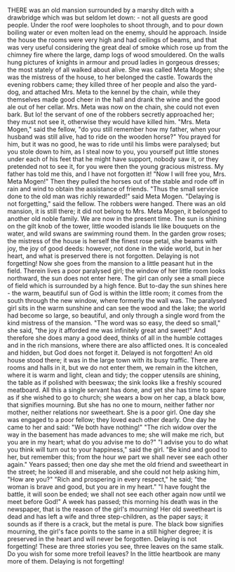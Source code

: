 THERE was an old mansion surrounded by a marshy ditch with a drawbridge which was but seldom let down: - not all guests are good people.
Under the roof were loopholes to shoot through, and to pour down boiling water or even molten lead on the enemy, should he approach.
Inside the house the rooms were very high and had ceilings of beams, and that was very useful considering the great deal of smoke which rose up from the chimney fire where the large, damp logs of wood smouldered.
On the walls hung pictures of knights in armour and proud ladies in gorgeous dresses; the most stately of all walked about alive.
She was called Meta Mogen; she was the mistress of the house, to her belonged the castle.
Towards the evening robbers came; they killed three of her people and also the yard-dog, and attached Mrs. Meta to the kennel by the chain, while they themselves made good cheer in the hall and drank the wine and the good ale out of her cellar.
Mrs. Meta was now on the chain, she could not even bark.
But lo! the servant of one of the robbers secretly approached her; they must not see it, otherwise they would have killed him.
"Mrs. Meta Mogen," said the fellow, "do you still remember how my father, when your husband was still alive, had to ride on the wooden horse?"
You prayed for him, but it was no good, he was to ride until his limbs were paralysed; but you stole down to him, as I steal now to you, you yourself put little stones under each of his feet that he might have support, nobody saw it, or they pretended not to see it, for you were then the young gracious mistress.
My father has told me this, and I have not forgotten it!
"Now I will free you, Mrs. Meta Mogen!"
Then they pulled the horses out of the stable and rode off in rain and wind to obtain the assistance of friends.
"Thus the small service done to the old man was richly rewarded!" said Meta Mogen.
"Delaying is not forgetting," said the fellow.
The robbers were hanged.
There was an old mansion, it is still there; it did not belong to Mrs. Meta Mogen, it belonged to another old noble family.
We are now in the present time.
The sun is shining on the gilt knob of the tower, little wooded islands lie like bouquets on the water, and wild swans are swimming round them.
In the garden grow roses; the mistress of the house is herself the finest rose petal, she beams with joy, the joy of good deeds: however, not done in the wide world, but in her heart, and what is preserved there is not forgotten.
Delaying is not forgetting!
Now she goes from the mansion to a little peasant hut in the field.
Therein lives a poor paralysed girl; the window of her little room looks northward, the sun does not enter here.
The girl can only see a small piece of field which is surrounded by a high fence.
But to-day the sun shines here - the warm, beautiful sun of God is within the little room; it comes from the south through the new window, where formerly the wall was.
The paralysed girl sits in the warm sunshine and can see the wood and the lake; the world had become so large, so beautiful, and only through a single word from the kind mistress of the mansion.
"The word was so easy, the deed so small," she said, "the joy it afforded me was infinitely great and sweet!"
And therefore she does many a good deed, thinks of all in the humble cottages and in the rich mansions, where there are also afflicted ones.
It is concealed and hidden, but God does not forget it.
Delayed is not forgotten!
An old house stood there; it was in the large town with its busy traffic.
There are rooms and halls in it, but we do not enter them, we remain in the kitchen, where it is warm and light, clean and tidy; the copper utensils are shining, the table as if polished with beeswax; the sink looks like a freshly scoured meatboard.
All this a single servant has done, and yet she has time to spare as if she wished to go to church; she wears a bow on her cap, a black bow, that signifies mourning.
But she has no one to mourn, neither father nor mother, neither relations nor sweetheart.
She is a poor girl.
One day she was engaged to a poor fellow; they loved each other dearly.
One day he came to her and said: "We both have nothing!"
"The rich widow over the way in the basement has made advances to me; she will make me rich, but you are in my heart; what do you advise me to do?"
"I advise you to do what you think will turn out to your happiness," said the girl.
"Be kind and good to her, but remember this; from the hour we part we shall never see each other again."
Years passed; then one day she met the old friend and sweetheart in the street; he looked ill and miserable, and she could not help asking him, "How are you?"
"Rich and prospering in every respect," he said; "the woman is brave and good, but you are in my heart."
"I have fought the battle, it will soon be ended; we shall not see each other again now until we meet before God!"
A week has passed; this morning his death was in the newspaper, that is the reason of the girl's mourning!
Her old sweetheart is dead and has left a wife and three step-children, as the paper says; it sounds as if there is a crack, but the metal is pure.
The black bow signifies mourning, the girl's face points to the same in a still higher degree; it is preserved in the heart and will never be forgotten.
Delaying is not forgetting!
These are three stories you see, three leaves on the same stalk.
Do you wish for some more trefoil leaves?
In the little heartbook are many more of them.
Delaying is not forgetting!
